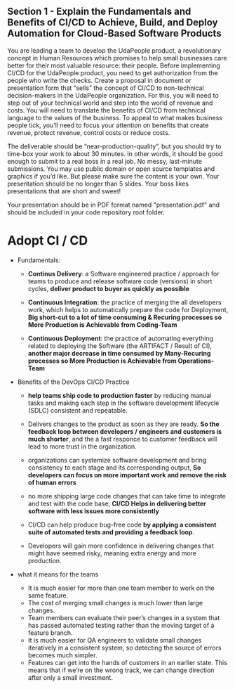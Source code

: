 ## Section 1 - Explain the Fundamentals and Benefits of CI/CD to Achieve, Build, and Deploy Automation for Cloud-Based Software Products

You are leading a team to develop the UdaPeople product, a revolutionary concept in Human Resources which promises to help small businesses care better for their most valuable resource: their people. Before implementing CI/CD for the UdaPeople product, you need to get authorization from the people who write the checks. Create a proposal in document or presentation form that “sells” the concept of CI/CD to non-technical decision-makers in the UdaPeople organization. For this, you will need to step out of your technical world and step into the world of revenue and costs. You will need to translate the benefits of CI/CD from technical language to the values of the business. To appeal to what makes business people tick, you’ll need to focus your attention on benefits that create revenue, protect revenue, control costs or reduce costs.

The deliverable should be “near-production-quality”, but you should try to time-box your work to about 30 minutes. In other words, it should be good enough to submit to a real boss in a real job. No messy, last-minute submissions. You may use public domain or open source templates and graphics if you’d like. But please make sure the content is your own. Your presentation should be no longer than 5 slides. Your boss likes presentations that are short and sweet!

Your presentation should be in PDF format named "presentation.pdf" and should be included in your code repository root folder. 


# Adopt CI / CD

- Fundamentals:
	- **Continus Delivery**: a Software engineered practice / approach for teams to produce and release software code (versions) in short cycles, **deliver product to buyer as quickly as possible**
	
	- **Continuous Integration**: the practice of merging the all developers work, which helps to automatically prepare the code for Deployment, **Big short-cut to a lot of time consuming & Recuring processes so More Production is Achievable from Coding-Team**
	
	- **Continuous Deployment**: the practice of automating everything related to deploying the Software (the ARTIFACT / Result of CI), **another major decrease in time consumed by Many-Recuring processes so More Production is Achievable from Operations-Team**
	
- Benefits of the DevOps CI/CD Practice
	- **help teams ship code to production faster** by reducing manual tasks and making each step in the software development lifecycle (SDLC) consistent and repeatable.
	
	- Delivers changes to the product as soon as they are ready. **So the feedback loop between developers / engineers and customers is much shorter**, and the a fast responce to customer feedback will lead to more trust in the organization.
	
	- organizations can systemize software development and bring consistency to each stage and its corresponding output, **So developers can focus on more important work and remove the risk of human errors**
	
	- no more shipping large code changes that can take time to integrate and test with the code base, **CI/CD Helps in delivering better software with less issues more consistently**
	
	- CI/CD can help produce bug-free code **by applying a consistent suite of automated tests and providing a feedback loop**.
	
	- Developers will gain more confidence in delivering changes that might have seemed risky, meaning extra energy and more production.
	
	
- what it means for the teams
	- It is much easier for more than one team member to work on the same feature.
	- The cost of merging small changes is much lower than large changes.
	- Team members can evaluate their peer’s changes in a system that has passed automated testing rather than the moving target of a feature branch.
	- It is much easier for QA engineers to validate small changes iteratively in a consistent system, so detecting the source of errors becomes much simpler.
	- Features can get into the hands of customers in an earlier state. This means that if we’re on the wrong track, we can change direction after only a small investment.

